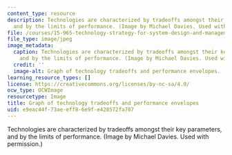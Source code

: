 ```yaml
---
content_type: resource
description: Technologies are characterized by tradeoffs amongst their key parameters,
  and by the limits of performance. (Image by Michael Davies. Used with permission.)
file: /courses/15-965-technology-strategy-for-system-design-and-management-spring-2009/e9eac44f73aeeff86e9fe428572fa787_15-965s09-th.jpg
file_type: image/jpeg
image_metadata:
  caption: Technologies are characterized by tradeoffs amongst their key parameters,
    and by the limits of performance. (Image by Michael Davies. Used with permission.)
  credit: ''
  image-alt: Graph of technology tradeoffs and performance envelopes.
learning_resource_types: []
license: https://creativecommons.org/licenses/by-nc-sa/4.0/
ocw_type: OCWImage
resourcetype: Image
title: Graph of technology tradeoffs and performance envelopes
uid: e9eac44f-73ae-eff8-6e9f-e428572fa787
---
```

Technologies are characterized by tradeoffs amongst their key parameters, and by the limits of performance. (Image by Michael Davies. Used with permission.)